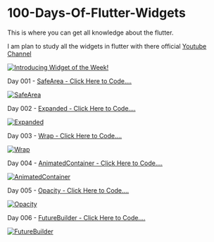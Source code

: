 # 100-Days-Of-Flutter-Widgets
This is where you can get all knowledge about the flutter.

I am plan to study all the widgets in flutter with there official [Youtube Channel](https://www.youtube.com/playlist?list=PLjxrf2q8roU23XGwz3Km7sQZFTdB996iG)

[![Introducing Widget of the Week!](https://img.youtube.com/vi/b_sQ9bMltGU/0.jpg)](https://www.youtube.com/playlist?list=PLjxrf2q8roU23XGwz3Km7sQZFTdB996iG)

Day 001 - [SafeArea - Click Here to Code....](https://github.com/sanjaysanju618/100-Days-Of-Flutter-Widgets/blob/master/hundred_days_of_flutter_widget/lib/day001_safearea.dart)

[![SafeArea](https://img.youtube.com/vi/lkF0TQJO0bA/0.jpg)](https://www.youtube.com/watch?v=lkF0TQJO0bA)

Day 002 - [Expanded - Click Here to Code....](https://github.com/sanjaysanju618/100-Days-Of-Flutter-Widgets/blob/master/hundred_days_of_flutter_widget/lib/day002_expanded.dart)

[![Expanded](https://img.youtube.com/vi/_rnZaagadyo/0.jpg)](https://www.youtube.com/watch?v=_rnZaagadyo)

Day 003 - [Wrap - Click Here to Code....](https://github.com/sanjaysanju618/100-Days-Of-Flutter-Widgets/blob/master/hundred_days_of_flutter_widget/lib/day003_wrap.dart)

[![Wrap](https://img.youtube.com/vi/z5iw2SeFx2M/0.jpg)](https://www.youtube.com/watch?v=z5iw2SeFx2M)

Day 004 - [AnimatedContainer - Click Here to Code....](https://github.com/sanjaysanju618/100-Days-Of-Flutter-Widgets/blob/master/hundred_days_of_flutter_widget/lib/day004_animation_container.dart)

[![AnimatedContainer](https://img.youtube.com/vi/yI-8QHpGIP4/0.jpg)](https://www.youtube.com/watch?v=yI-8QHpGIP4)

Day 005 - [Opacity - Click Here to Code....](https://github.com/sanjaysanju618/100-Days-Of-Flutter-Widgets/blob/master/hundred_days_of_flutter_widget/lib/day005_opacity.dart)

[![Opacity](https://img.youtube.com/vi/9hltevOHQBw/0.jpg)](https://www.youtube.com/watch?v=9hltevOHQBw)

Day 006 - [FutureBuilder - Click Here to Code....](https://github.com/sanjaysanju618/100-Days-Of-Flutter-Widgets/blob/master/hundred_days_of_flutter_widget/lib/day006_future_builder.dart)

[![FutureBuilder](https://img.youtube.com/vi/ek8ZPdWj4Qo/0.jpg)](https://www.youtube.com/watch?v=ek8ZPdWj4Qo)